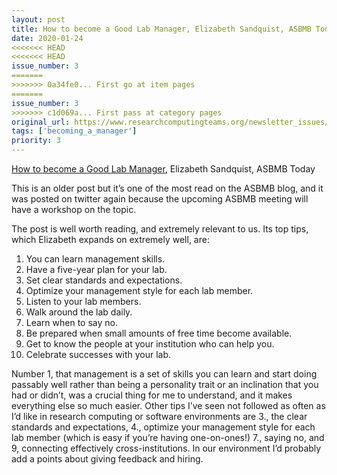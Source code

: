 ```yaml
---
layout: post
title: How to become a Good Lab Manager, Elizabeth Sandquist, ASBMB Today
date: 2020-01-24
<<<<<<< HEAD
<<<<<<< HEAD
issue_number: 3
=======
>>>>>>> 0a34fe0... First go at item pages
=======
issue_number: 3
>>>>>>> c1d069a... First pass at category pages
original_url: https://www.researchcomputingteams.org/newsletter_issues/0003
tags: ['becoming_a_manager']
priority: 3
---
```


<!-- markdownlint-disable MD033 -->
<!-- markdownlint-disable MD041 -->
<!-- markdownlint-disable MD049 -->

[How to become a Good Lab Manager](https://www.asbmb.org/asbmb-today/careers/how-to-become-a-good-lab-manager), Elizabeth Sandquist, ASBMB Today

This is an older post but it’s one of the most read on the ASBMB blog, and it was posted on twitter again because the upcoming ASBMB meeting will have a workshop on the topic.

The post is well worth reading, and extremely relevant to us.  Its top tips, which Elizabeth expands on extremely well, are:

1. You can learn management skills.
2. Have a five-year plan for your lab.
3. Set clear standards and expectations.
4. Optimize your management style for each lab member.
5. Listen to your lab members.
6. Walk around the lab daily.
7. Learn when to say no.
8. Be prepared when small amounts of free time become available.
9. Get to know the people at your institution who can help you.
10. Celebrate successes with your lab.

Number 1, that management is a set of skills you can learn and start doing passably well rather than being a personality trait or an inclination that you had or didn’t, was a crucial thing for me to understand, and it makes everything else so much easier.  Other tips I’ve seen not followed as often as I’d like in research computing or software environments are 3., the clear standards and expectations, 4., optimize your management style for each lab member (which is easy if you’re having one-on-ones!) 7., saying no, and 9, connecting effectively cross-institutions.  In our environment I’d probably add a points about giving feedback and hiring.

